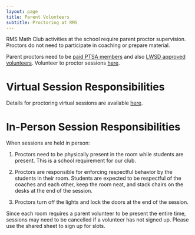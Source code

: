 ```yaml
---
layout: page
title: Parent Volunteers
subtitle: Proctoring at RMS
---
```


RMS Math Club activities at the school require parent proctor supervision. Proctors do not need to participate in coaching or prepare material.

Parent proctors need to be <a href="https://rmsptsa.org/Packet/Join" target="_blank">paid PTSA members</a> and also
<a href="https://www.lwsd.org/get-involved/volunteering-in-lwsd" target="_blank">LWSD approved volunteers</a>.
Volunteer to proctor sessions [here](https://www.signupgenius.com/go/10C0F49AAAE22A5F4CF8-coaching2).

# Virtual Session Responsibilities

Details for proctoring virtual sessions are available [here](/proctoring).

# In-Person Session Responsibilities

When sessions are held in person:

1. Proctors need to be physically present in the room while students are present. This is a school requirement for our club.

2. Proctors are responsible for enforcing respectful behavior by the students in their room. Students are expected to be 
respectful of the coaches and each other, keep the room neat, and stack chairs on the desks at the end of the session.

3. Proctors turn off the lights and lock the doors at the end of the session.

Since each room requires a parent volunteer to be present the entire time, sessions may need to be cancelled if a volunteer 
has not signed up. Please use the shared sheet to sign up for slots.

